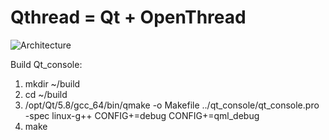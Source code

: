 # Qthread = Qt + OpenThread
![Architecture](https://cloud.githubusercontent.com/assets/22163926/26624410/59df27ca-4623-11e7-8ea7-15b68b3f2f71.JPG)

Build Qt_console:
1. mkdir ~/build
2. cd ~/build
3. /opt/Qt/5.8/gcc_64/bin/qmake -o Makefile ../qt_console/qt_console.pro -spec linux-g++ CONFIG+=debug CONFIG+=qml_debug
4. make
